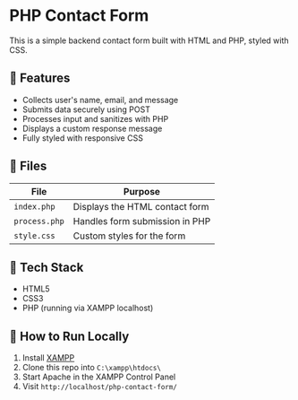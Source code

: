 # PHP Contact Form

This is a simple backend contact form built with HTML and PHP, styled with CSS.

## 🌟 Features

- Collects user's name, email, and message
- Submits data securely using POST
- Processes input and sanitizes with PHP
- Displays a custom response message
- Fully styled with responsive CSS

## 📂 Files

| File         | Purpose                         |
|--------------|----------------------------------|
| `index.php`  | Displays the HTML contact form  |
| `process.php`| Handles form submission in PHP  |
| `style.css`  | Custom styles for the form       |

## 🧰 Tech Stack

- HTML5
- CSS3
- PHP (running via XAMPP localhost)

## 🚀 How to Run Locally

1. Install [XAMPP](https://www.apachefriends.org/index.html)
2. Clone this repo into `C:\xampp\htdocs\`
3. Start Apache in the XAMPP Control Panel
4. Visit `http://localhost/php-contact-form/`
